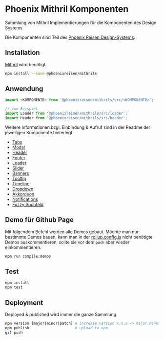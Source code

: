# Phoenix Mithril Komponenten

Sammlung von Mithril Implementierungen für die Komponenten des Design Systems.

Die Komponenten sind Teil des [Phoenix Reisen Design-Systems](https://design-system.phoenixreisen.net).

## Installation

[Mithril](https://mithriljs.org/) wird benötigt.

```bash
npm install --save @phoenixreisen/mithrils
```

## Anwendung

```ts
import <KOMPONENTE> from '@phoenixreisen/mithrils/src/<KOMPONENTE>';

// zum Beispiel
import Loader from '@phoenixreisen/mithrils/src/loader';
import Header from '@phoenixreisen/mithrils/src/header';
```

Weitere Informationen bzgl. Einbindung & Aufruf sind in der Readme der jeweiligen Komponente hinterlegt.

- [Tabs](./src/tabs/README.md)
- [Modal](./src/modal/README.md)
- [Header](./src/header/README.md)
- [Footer](./src/footer/README.md)
- [Loader](./src/loader/README.md)
- [Slider](./src/slider/README.md)
- [Banners](./src/banners/README.md)
- [Tooltip](./src/tooltip/README.md)
- [Timeline](./src/timeline/README.md)
- [Dropdown](./src/dropdown/README.md)
- [Akkordeon](./src/accordion/README.md)
- [Notifications](./src/notification/README.md)
- [Fuzzy Suchfeld](./src/fuzzy-input/README.md)

## Demo für Github Page

Mit folgendem Befehl werden alle Demos gebaut. Möchte man nur bestimmte Demos bauen, kann man in der [rollup.config.js](../../rollup.config.js) nicht benötigte Demos auskommentieren, sollte sie vor dem `push` aber wieder einkommentieren.

```bash
npm run compile:demos
```

## Test

```bash
npm install
npm test
```

## Deployment

Deployed & published wird immer die ganze Sammlung.

```bash
npm version [major|minor|patch] # increase version x.x.x => major.minor.patch
npm publish                     # upload to npm
git push
```